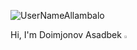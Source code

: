 <p align="left"> <img src="https://komarev.com/ghpvc/?username=UserNameAllambalo&label=Profile%20views&color=0e75b6&style=flat" alt="UserNameAllambalo" /> </p>
Hi, I'm Doimjonov Asadbek  <img src="https://media.giphy.com/media/hvRJCLFzcasrR4ia7z/giphy.gif" width="3%">
